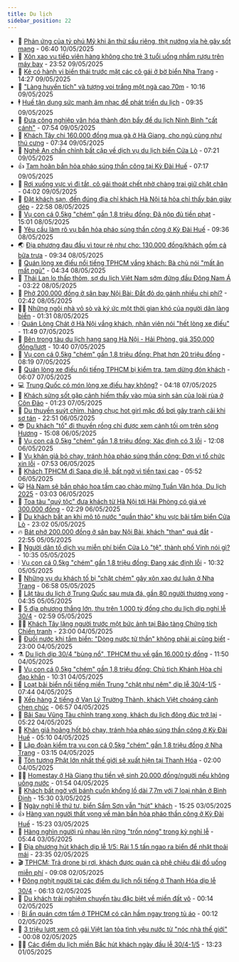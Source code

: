 ```yaml
---
title: Du lịch
sidebar_position: 22
---
```


<!-- dantri-du-lich:START -->
- 🥰 [Phản ứng của tỷ phú Mỹ khi ăn thử sầu riêng, thịt nướng vỉa hè gây sốt mạng](https://dantri.com.vn/du-lich/phan-ung-cua-ty-phu-my-khi-an-thu-sau-rieng-thit-nuong-via-he-gay-sot-mang-20250510105631022.htm) - 06:40 10/05/2025
- 🥰 [Xôn xao vụ tiếp viên hàng không cho trẻ 3 tuổi uống nhầm rượu trên máy bay](https://dantri.com.vn/du-lich/xon-xao-vu-tiep-vien-hang-khong-cho-tre-3-tuoi-uong-nham-ruou-tren-may-bay-20250509230402241.htm) - 23:52 09/05/2025
- 🐻 [Kẻ có hành vi biến thái trước mặt các cô gái ở bờ biển Nha Trang](https://dantri.com.vn/du-lich/ke-co-hanh-vi-bien-thai-truoc-mat-cac-co-gai-o-bo-bien-nha-trang-20250509183600351.htm) - 14:27 09/05/2025
- 🤩 [&quot;Làng huyền tích&quot; và tượng voi trắng một ngà cao 70m](https://dantri.com.vn/du-lich/lang-huyen-tich-va-tuong-voi-trang-mot-nga-cao-70m-20250509155548068.htm) - 10:16 09/05/2025
- 🕴 [Huế tận dụng sức mạnh âm nhạc để phát triển du lịch](https://dantri.com.vn/du-lich/hue-tan-dung-suc-manh-am-nhac-de-phat-trien-du-lich-20250509141403209.htm) - 09:35 09/05/2025
- 🤩 [Đưa công nghiệp văn hóa thành đòn bẩy để du lịch Ninh Bình &quot;cất cánh&quot;](https://dantri.com.vn/du-lich/dua-cong-nghiep-van-hoa-thanh-don-bay-de-du-lich-ninh-binh-cat-canh-20250509113811808.htm) - 07:54 09/05/2025
- 🤠 [Khách Tây chi 160.000 đồng mua gà ở Hà Giang, cho ngủ cùng như thú cưng](https://dantri.com.vn/du-lich/khach-tay-chi-160000-dong-mua-ga-o-ha-giang-cho-ngu-cung-nhu-thu-cung-20250509142553314.htm) - 07:34 09/05/2025
- 💪 [Nghệ An chấn chỉnh bất cập về dịch vụ du lịch biển Cửa Lò](https://dantri.com.vn/du-lich/nghe-an-chan-chinh-bat-cap-ve-dich-vu-du-lich-bien-cua-lo-20250509135824695.htm) - 07:21 09/05/2025
- 👍 [Tạm hoãn bắn hỏa pháo súng thần công tại Kỳ Đài Huế](https://dantri.com.vn/du-lich/tam-hoan-ban-hoa-phao-sung-than-cong-tai-ky-dai-hue-20250509114738023.htm) - 07:17 09/05/2025
- 🚦 [Rơi xuống vực vì đi tắt, cô gái thoát chết nhờ chàng trai giữ chặt chân](https://dantri.com.vn/du-lich/roi-xuong-vuc-vi-di-tat-co-gai-thoat-chet-nho-chang-trai-giu-chat-chan-20250509103306115.htm) - 04:02 09/05/2025
- 💪 [Đặt khách sạn, đến đúng địa chỉ khách Hà Nội tá hỏa chỉ thấy bán giày dép](https://dantri.com.vn/du-lich/dat-khach-san-den-dung-dia-chi-khach-ha-noi-ta-hoa-chi-thay-ban-giay-dep-20250508130817666.htm) - 22:58 08/05/2025
- 💃 [Vụ con cá 0,5kg &quot;chém&quot; gần 1,8 triệu đồng: Đã nộp đủ tiền phạt](https://dantri.com.vn/du-lich/vu-con-ca-05kg-chem-gan-18-trieu-dong-da-nop-du-tien-phat-20250508162735306.htm) - 15:01 08/05/2025
- 👺 [Yêu cầu làm rõ vụ bắn hỏa pháo súng thần công ở Kỳ Đài Huế](https://dantri.com.vn/du-lich/yeu-cau-lam-ro-vu-ban-hoa-phao-sung-than-cong-o-ky-dai-hue-20250508085914182.htm) - 09:36 08/05/2025
- 🌏 [Địa phương đau đầu vì tour rẻ như cho: 130.000 đồng/khách gồm cả bữa trưa](https://dantri.com.vn/du-lich/dia-phuong-dau-dau-vi-tour-re-nhu-cho-130000-dongkhach-gom-ca-bua-trua-20250508160053584.htm) - 09:34 08/05/2025
- 🎡 [Quán lòng xe điếu nổi tiếng TPHCM vắng khách: Bà chủ nói &quot;mất ăn mất ngủ&quot;](https://dantri.com.vn/du-lich/quan-long-xe-dieu-noi-tieng-tphcm-vang-khach-ba-chu-noi-mat-an-mat-ngu-20250507211417941.htm) - 04:34 08/05/2025
- 🧰 [Thái Lan lo thấp thỏm, sợ du lịch Việt Nam sớm đứng đầu Đông Nam Á](https://dantri.com.vn/du-lich/thai-lan-lo-thap-thom-so-du-lich-viet-nam-som-dung-dau-dong-nam-a-20250508101428094.htm) - 03:22 08/05/2025
- 💂 [Phở 200.000 đồng ở sân bay Nội Bài: Đắt đỏ do gánh nhiều chi phí?](https://dantri.com.vn/du-lich/pho-200000-dong-o-san-bay-noi-bai-dat-do-do-ganh-nhieu-chi-phi-20250507204901851.htm) - 02:42 08/05/2025
- 🧑‍🏫 [Những ngôi nhà vỏ sò và ký ức một thời gian khó của người dân làng biển](https://dantri.com.vn/du-lich/nhung-ngoi-nha-vo-so-va-ky-uc-mot-thoi-gian-kho-cua-nguoi-dan-lang-bien-20250506214529798.htm) - 01:31 08/05/2025
- 🕯 [Quán Lòng Chát ở Hà Nội vắng khách, nhân viên nói &quot;hết lòng xe điếu&quot;](https://dantri.com.vn/du-lich/quan-long-chat-o-ha-noi-vang-khach-nhan-vien-noi-het-long-xe-dieu-20250507182740974.htm) - 11:49 07/05/2025
- 👀 [Bên trong tàu du lịch hạng sang Hà Nội - Hải Phòng, giá 350.000 đồng/lượt](https://dantri.com.vn/du-lich/ben-trong-tau-du-lich-hang-sang-ha-noi-hai-phong-gia-350000-dongluot-20250507155241841.htm) - 10:40 07/05/2025
- 🎉 [Vụ con cá 0,5kg &quot;chém&quot; gần 1,8 triệu đồng: Phạt hơn 20 triệu đồng](https://dantri.com.vn/du-lich/vu-con-ca-05kg-chem-gan-18-trieu-dong-phat-hon-20-trieu-dong-20250507143808297.htm) - 08:19 07/05/2025
- 🌊 [Quán lòng xe điếu nổi tiếng TPHCM bị kiểm tra, tạm dừng đón khách](https://dantri.com.vn/du-lich/quan-long-xe-dieu-noi-tieng-tphcm-bi-kiem-tra-tam-dung-don-khach-20250507123928516.htm) - 06:07 07/05/2025
- 💻 [Trung Quốc có món lòng xe điếu hay không?](https://dantri.com.vn/du-lich/trung-quoc-co-mon-long-xe-dieu-hay-khong-20250507105801515.htm) - 04:18 07/05/2025
- 💪 [Khách sửng sốt gặp cảnh hiếm thấy vào mùa sinh sản của loài rùa ở Côn Đảo](https://dantri.com.vn/du-lich/khach-sung-sot-gap-canh-hiem-thay-vao-mua-sinh-san-cua-loai-rua-o-con-dao-20250506221608030.htm) - 01:23 07/05/2025
- 👺 [Du thuyền suýt chìm, hàng chục hot girl mặc đồ bơi gây tranh cãi khi sơ tán](https://dantri.com.vn/du-lich/du-thuyen-suyt-chim-hang-chuc-hot-girl-mac-do-boi-gay-tranh-cai-khi-so-tan-20250506160825286.htm) - 22:51 06/05/2025
- 😎 [Du khách &quot;tố&quot; đi thuyền rồng chỉ được xem cảnh tối om trên sông Hương](https://dantri.com.vn/du-lich/du-khach-to-di-thuyen-rong-chi-duoc-xem-canh-toi-om-tren-song-huong-20250506181308043.htm) - 15:08 06/05/2025
- 🌋 [Vụ con cá 0,5kg &quot;chém&quot; gần 1,8 triệu đồng: Xác định có 3 lỗi](https://dantri.com.vn/du-lich/vu-con-ca-05kg-chem-gan-18-trieu-dong-xac-dinh-co-3-loi-20250506160225076.htm) - 12:08 06/05/2025
- 🌝 [Vụ khán giả bỏ chạy, tránh hỏa pháo súng thần công: Đơn vị tổ chức xin lỗi](https://dantri.com.vn/du-lich/vu-khan-gia-bo-chay-tranh-hoa-phao-sung-than-cong-don-vi-to-chuc-xin-loi-20250506121602655.htm) - 07:53 06/05/2025
- 🧠 [Khách TPHCM đi Sapa dịp lễ, bất ngờ vì tiền taxi cao](https://dantri.com.vn/du-lich/khach-tphcm-di-sapa-dip-le-bat-ngo-vi-tien-taxi-cao-20250506121326375.htm) - 05:52 06/05/2025
- 😺 [Hà Nam sẽ bắn pháo hoa tầm cao chào mừng Tuần Văn hóa, Du lịch 2025](https://dantri.com.vn/du-lich/ha-nam-se-ban-phao-hoa-tam-cao-chao-mung-tuan-van-hoa-du-lich-2025-20250505190820151.htm) - 03:03 06/05/2025
- 💂 [Toa tàu &quot;quý tộc&quot; đưa khách từ Hà Nội tới Hải Phòng có giá vé 300.000 đồng](https://dantri.com.vn/du-lich/toa-tau-quy-toc-dua-khach-tu-ha-noi-toi-hai-phong-co-gia-ve-300000-dong-20250505222458287.htm) - 02:29 06/05/2025
- 🌮 [Du khách bất an khi mô tô nước &quot;quần thảo&quot; khu vực bãi tắm biển Cửa Lò](https://dantri.com.vn/du-lich/du-khach-bat-an-khi-mo-to-nuoc-quan-thao-khu-vuc-bai-tam-bien-cua-lo-20250505192841801.htm) - 23:02 05/05/2025
- 🔥 [Bát phở 200.000 đồng ở sân bay Nội Bài, khách &quot;than&quot; quá đắt](https://dantri.com.vn/du-lich/bat-pho-200000-dong-o-san-bay-noi-bai-khach-than-qua-dat-20250505193229415.htm) - 22:55 05/05/2025
- 🦏 [Người dân tố dịch vụ miễn phí biển Cửa Lò &quot;tệ&quot;, thành phố Vinh nói gì?](https://dantri.com.vn/du-lich/nguoi-dan-to-dich-vu-mien-phi-bien-cua-lo-te-thanh-pho-vinh-noi-gi-20250505134926989.htm) - 10:35 05/05/2025
- 🕯 [Vụ con cá 0,5kg &quot;chém&quot; gần 1,8 triệu đồng: Đang xác định lỗi](https://dantri.com.vn/du-lich/vu-con-ca-05kg-chem-gan-18-trieu-dong-dang-xac-dinh-loi-20250505160104920.htm) - 10:32 05/05/2025
- 🐻 [Những vụ du khách tố bị &quot;chặt chém&quot; gây xôn xao dư luận ở Nha Trang](https://dantri.com.vn/du-lich/nhung-vu-du-khach-to-bi-chat-chem-gay-xon-xao-du-luan-o-nha-trang-20250505122751127.htm) - 06:58 05/05/2025
- 🥸 [Lật tàu du lịch ở Trung Quốc sau mưa đá, gần 80 người thương vong](https://dantri.com.vn/du-lich/lat-tau-du-lich-o-trung-quoc-sau-mua-da-gan-80-nguoi-thuong-vong-20250505105442620.htm) - 04:35 05/05/2025
- 💂 [5 địa phương thắng lớn, thu trên 1.000 tỷ đồng cho du lịch dịp nghỉ lễ 30/4](https://dantri.com.vn/du-lich/5-dia-phuong-thang-lon-thu-tren-1000-ty-dong-cho-du-lich-dip-nghi-le-304-20250504214452457.htm) - 02:59 05/05/2025
- 🧑‍💻 [Khách Tây lặng người trước một bức ảnh tại Bảo tàng Chứng tích Chiến tranh](https://dantri.com.vn/du-lich/khach-tay-lang-nguoi-truoc-mot-buc-anh-tai-bao-tang-chung-tich-chien-tranh-20250504154912364.htm) - 23:00 04/05/2025
- 💪 [Đuối nước khi tắm biển: &quot;Dòng nước tử thần&quot; không phải ai cũng biết](https://dantri.com.vn/du-lich/duoi-nuoc-khi-tam-bien-dong-nuoc-tu-than-khong-phai-ai-cung-biet-20250504151515549.htm) - 23:00 04/05/2025
- ⚗️ [Du lịch dịp 30/4 &quot;bùng nổ&quot;, TPHCM thu về gần 16.000 tỷ đồng](https://dantri.com.vn/du-lich/du-lich-dip-304-bung-no-tphcm-thu-ve-gan-16000-ty-dong-20250504181606907.htm) - 11:50 04/05/2025
- 🌁 [Vụ con cá 0,5kg &quot;chém&quot; gần 1,8 triệu đồng: Chủ tịch Khánh Hòa chỉ đạo khẩn](https://dantri.com.vn/du-lich/vu-con-ca-05kg-chem-gan-18-trieu-dong-chu-tich-khanh-hoa-chi-dao-khan-20250504172306717.htm) - 10:31 04/05/2025
- 🧰 [Loạt bãi biển nổi tiếng miền Trung &quot;chật như nêm&quot; dịp lễ 30/4-1/5](https://dantri.com.vn/du-lich/loat-bai-bien-noi-tieng-mien-trung-chat-nhu-nem-dip-le-304-15-20250504130340039.htm) - 07:44 04/05/2025
- 🧰 [Xếp hàng 2 tiếng ở Vạn Lý Trường Thành, khách Việt choáng cảnh chen chúc](https://dantri.com.vn/du-lich/xep-hang-2-tieng-o-van-ly-truong-thanh-khach-viet-choang-canh-chen-chuc-20250504130824558.htm) - 06:57 04/05/2025
- 🎉 [Bãi Sau Vũng Tàu chỉnh trang xong, khách du lịch đông đúc trở lại](https://dantri.com.vn/du-lich/bai-sau-vung-tau-chinh-trang-xong-khach-du-lich-dong-duc-tro-lai-20250504103349601.htm) - 05:22 04/05/2025
- 🤩 [Khán giả hoảng hốt bỏ chạy, tránh hỏa pháo súng thần công ở Kỳ Đài Huế](https://dantri.com.vn/du-lich/khan-gia-hoang-hot-bo-chay-tranh-hoa-phao-sung-than-cong-o-ky-dai-hue-20250504114857094.htm) - 05:10 04/05/2025
- 👺 [Lập đoàn kiểm tra vụ con cá 0,5kg &quot;chém&quot; gần 1,8 triệu đồng ở Nha Trang](https://dantri.com.vn/du-lich/lap-doan-kiem-tra-vu-con-ca-05kg-chem-gan-18-trieu-dong-o-nha-trang-20250504093900015.htm) - 03:15 04/05/2025
- 🧠 [Tôn tượng Phật lớn nhất thế giới sẽ xuất hiện tại Thanh Hóa](https://dantri.com.vn/du-lich/ton-tuong-phat-lon-nhat-the-gioi-se-xuat-hien-tai-thanh-hoa-20250504072407614.htm) - 02:00 04/05/2025
- 👨‍🏫 [Homestay ở Hà Giang thu tiền vệ sinh 20.000 đồng/người nếu không uống nước](https://dantri.com.vn/du-lich/homestay-o-ha-giang-thu-tien-ve-sinh-20000-dongnguoi-neu-khong-uong-nuoc-20250503100930936.htm) - 01:54 04/05/2025
- 🦅 [Khách bất ngờ với bánh cuốn khổng lồ dài 7,7m với 7 loại nhân ở Bình Định](https://dantri.com.vn/du-lich/khach-bat-ngo-voi-banh-cuon-khong-lo-dai-77m-voi-7-loai-nhan-o-binh-dinh-20250503164855941.htm) - 15:30 03/05/2025
- 🌊 [Ngày nghỉ lễ thứ tư, biển Sầm Sơn vẫn &quot;hút&quot; khách](https://dantri.com.vn/du-lich/ngay-nghi-le-thu-tu-bien-sam-son-van-hut-khach-20250503173521865.htm) - 15:25 03/05/2025
- 👍 [Hàng vạn người thất vọng về màn bắn hỏa pháo thần công ở Kỳ Đài Huế](https://dantri.com.vn/du-lich/hang-van-nguoi-that-vong-ve-man-ban-hoa-phao-than-cong-o-ky-dai-hue-20250503210406628.htm) - 15:23 03/05/2025
- 🫶 [Hàng nghìn người rủ nhau lên rừng &quot;trốn nóng&quot; trong kỳ nghỉ lễ](https://dantri.com.vn/du-lich/hang-nghin-nguoi-ru-nhau-len-rung-tron-nong-trong-ky-nghi-le-20250503121039298.htm) - 05:44 03/05/2025
- 💯 [Địa phương hút khách dịp lễ 1/5: Rải 1,5 tấn ngao ra biển để nhặt thoải mái](https://dantri.com.vn/du-lich/dia-phuong-hut-khach-dip-le-15-rai-15-tan-ngao-ra-bien-de-nhat-thoai-mai-20250502232534240.htm) - 23:35 02/05/2025
- 🎬 [TPHCM: Trả drone bị rơi, khách được quán cà phê chiêu đãi đồ uống miễn phí](https://dantri.com.vn/du-lich/tphcm-tra-drone-bi-roi-khach-duoc-quan-ca-phe-chieu-dai-do-uong-mien-phi-20250502143752825.htm) - 09:08 02/05/2025
- 🕴 [Đông nghịt người tại các điểm du lịch nổi tiếng ở Thanh Hóa dịp lễ 30/4](https://dantri.com.vn/du-lich/dong-nghit-nguoi-tai-cac-diem-du-lich-noi-tieng-o-thanh-hoa-dip-le-304-20250502111641333.htm) - 06:13 02/05/2025
- 🦅 [Du khách trải nghiệm chuyến tàu đặc biệt về miền đất võ](https://dantri.com.vn/du-lich/du-khach-trai-nghiem-chuyen-tau-dac-biet-ve-mien-dat-vo-20250501174610808.htm) - 00:14 02/05/2025
- 🕯 [Bí ẩn quán cơm tấm ở TPHCM có căn hầm ngay trong tủ áo](https://dantri.com.vn/du-lich/bi-an-quan-com-tam-o-tphcm-co-can-ham-ngay-trong-tu-ao-20250501061814441.htm) - 00:12 02/05/2025
- 🥸 [3 triệu lượt xem cô gái Việt lan tỏa tình yêu nước từ &quot;nóc nhà thế giới&quot;](https://dantri.com.vn/du-lich/3-trieu-luot-xem-co-gai-viet-lan-toa-tinh-yeu-nuoc-tu-noc-nha-the-gioi-20250501083749983.htm) - 00:08 02/05/2025
- 👨‍🏫 [Các điểm du lịch miền Bắc hút khách ngày đầu lễ 30/4-1/5](https://dantri.com.vn/du-lich/cac-diem-du-lich-mien-bac-hut-khach-ngay-dau-le-304-15-20250501110100389.htm) - 13:23 01/05/2025<!-- dantri-du-lich:END -->
